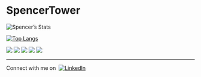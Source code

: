 # SpencerTower

![Spencer’s Stats](https://github-readme-stats.vercel.app/api?username=SpencerTower&show_icons=true&theme=dark)

[![Top Langs](https://github-readme-stats.vercel.app/api/top-langs/?username=SpencerTower)](https://github.com/anuraghazra/github-readme-stats)

![](https://img.shields.io/badge/Developer-Node-informational?style=flat&logo=node.js&logoColor=68a063&color=68a063) 
![](https://img.shields.io/badge/Developer-React-informational?style=flat&logo=react&logoColor=00ffff&color=00ffff)
![](https://img.shields.io/badge/Developer-JavaScript-informational?style=flat&logo=javascript&logoColor=f0db4f&color=f0db4f)
![](https://img.shields.io/badge/Developer-HTML-informational?style=flat&logo=html5&logoColor=ff3333&color=ff3333)
![](https://img.shields.io/badge/Developer-CSS-informational?style=flat&logo=css-wizardry&logoColor=66d3fa&color=66d3fa)

---

Connect with me on &nbsp;[![LinkedIn][1.1]][1]

[1.1]: https://img.shields.io/badge/LinkedIn-0077B5?style=for-the-badge&logo=linkedin&logoColor=white

[1]: https://www.linkedin.com/in/SpencerTower/
